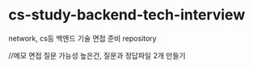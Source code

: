 # cs-study-backend-tech-interview
network, cs등 백엔드 기술 면접 준비 repository

//메모
면접 질문 가능성 높은건, 질문과 정답파일 2개 만들기
